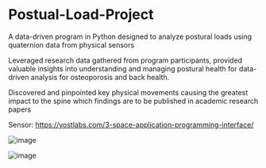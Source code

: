 # Postual-Load-Project

A data-driven program in Python designed to analyze postural loads using quaternion data from physical sensors

Leveraged research data gathered from program participants, provided valuable insights into understanding and managing postural health for data-driven analysis for osteoporosis and back health.

Discovered and pinpointed key physical movements causing the greatest impact to the spine which findings are to be published in academic research papers

Sensor: https://yostlabs.com/3-space-application-programming-interface/


![image](https://github.com/user-attachments/assets/e74bd1a3-f489-470e-bd8e-c4bcddd71776)


![image](https://github.com/user-attachments/assets/6c4c7377-c58f-43f0-9879-15997c0ef216)
